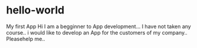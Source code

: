 # hello-world
My first App
Hi I am a begginner to App development... I have not taken any course.. i would like to develop an App for the customers of my company.. Pleasehelp me..
